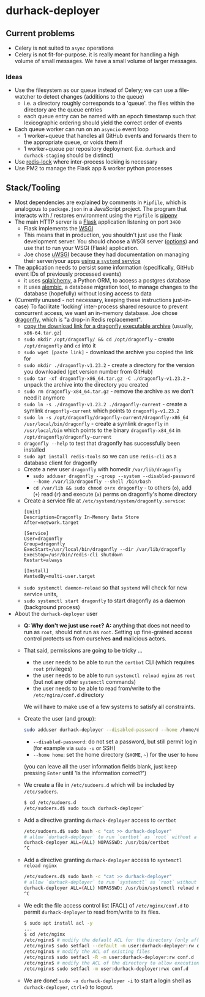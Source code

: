 # durhack-deployer

## Current problems
- Celery is not suited to `async` operations
- Celery is not fit-for-purpose. it is really meant for handling a high volume of small messages. We have a small volume
  of larger messages.

### Ideas
- Use the filesystem as our queue instead of Celery; we can use a file-watcher to detect changes (additions to the queue)
  - i.e. a directory roughly corresponds to a 'queue'. the files within the directory are the queue entries
  - each queue entry can be named with an epoch timestamp such that lexicographic ordering should yield the correct order
    of events
- Each queue worker can run on an `asyncio` event loop
  - 1 worker+queue that handles all GitHub events and forwards them to the appropriate queue, or voids them if
  - 1 worker+queue per repository deployment (i.e. `durhack` and `durhack-staging` should be distinct)
- Use [redis-lock](https://github.com/miintto/redis-lock-py) where inter-process locking is necessary
- Use PM2 to manage the Flask app & worker python processes

## Stack/Tooling
- Most dependencies are explained by comments in `Pipfile`, which is analogous to `package.json` in a JavaScript project.
  The program that interacts with / restores environment using the `Pipfile` is [pipenv](https://pipenv.pypa.io/en/latest/)
- The main HTTP server is a [Flask](https://flask.palletsprojects.com/en/3.0.x/) application listening on port `3400`
  - Flask implements the [WSGI](https://wsgi.readthedocs.io/en/latest/what.html)
  - This means that in production, you shouldn't just use the Flask development server.
    You should choose a WSGI server ([options](https://flask.palletsprojects.com/en/3.0.x/deploying/))
    and use that to run your WSGI (Flask) application.
  - Joe chose [uWSGI](https://flask.palletsprojects.com/en/3.0.x/deploying/uwsgi/) because they had documentation on managing their server/your apps
    [using a `systemd` service](https://uwsgi-docs.readthedocs.io/en/latest/Systemd.html)
- The application needs to persist some information (specifically, GitHub event IDs of previously processed events)
  - it uses [sqlalchemy](https://www.sqlalchemy.org/), a Python ORM, to access a postgres database
  - it uses [alembic](https://alembic.sqlalchemy.org/en/latest/), a database migration tool, to manage changes to
    the database (hopefully) without losing access to data
- (Currently unused - not necessary, keeping these instructions just-in-case) To facilitate 'locking' inter-process shared resource to prevent concurrent access, we want an in-memory database.
  Joe chose [dragonfly](https://www.dragonflydb.io), which is "a drop-in Redis replacement".
  - [copy the download link for a dragonfly executable archive](https://github.com/dragonflydb/dragonfly/releases) (usually, `x86-64.tar.gz`)
  - `sudo mkdir /opt/dragonfly/ && cd /opt/dragonfly` - create `/opt/dragonfly` and `cd` into it
  - `sudo wget [paste link]` - download the archive you copied the link for
  - `sudo mkdir ./dragonfly-v1.23.2` - create a directory for the version you downloaded (get version number from GitHub)
  - `sudo tar -xf dragonfly-x86_64.tar.gz -C ./dragonfly-v1.23.2` - unpack the archive into the directory you created
  - `sudo rm dragonfly-x84_64.tar.gz` - remove the archive as we don't need it anymore
  - `sudo ln -s ./dragonfly-v1.23.2 ./dragonfly-current` - create a symlink `dragonfly-current` which points to `dragonfly-v1.23.2`
  - `sudo ln -s /opt/dragonfly/dragonfly-current/dragonfly-x86_64 /usr/local/bin/dragonfly` - create a symlink `dragonfly` in `/usr/local/bin`
    which points to the binary `dragonfly-x84_64` in `/opt/dragonfly/dragonfly-current`
  - `dragonfly --help` to test that dragonfly has successfully been installed
  - `sudo apt install redis-tools` so we can use `redis-cli` as a database client for dragonfly
  - Create a new user `dragonfly` with homedir `/var/lib/dragonfly`
    - `sudo adduser dragonfly --group --system --disabled-password --home /var/lib/dragonfly --shell /bin/bash`
    - `cd /var/lib && sudo chmod o+rx dragonfly` - to others (`o`), add (`+`) read (`r`) and execute (`x`) perms on
      dragonfly's home directory
  - Create a service file at `/etc/systemd/system/dragonfly.service`:
    ```
    [Unit]
    Description=Dragonfly In-Memory Data Store
    After=network.target

    [Service]
    User=dragonfly
    Group=dragonfly
    ExecStart=/usr/local/bin/dragonfly --dir /var/lib/dragonfly
    ExecStop=/usr/bin/redis-cli shutdown
    Restart=always

    [Install]
    WantedBy=multi-user.target
    ```
  - `sudo systemctl daemon-reload` so that `systemd` will check for new service units,
  - `sudo systemctl start dragonfly` to start dragonfly as a daemon (background process)
- About the `durhack-deployer` user
  - **Q: Why don't we just use `root`?**
    **A:** anything that does not need to run as `root`, should not run as `root`.
    Setting up fine-grained access control protects us from ourselves **and** malicious actors.
  - That said, permissions are going to be tricky ...
    - the user needs to be able to run the `certbot` CLI (which requires `root` privileges)
    - the user needs to be able to run `systemctl reload nginx` as `root` (but not any other `systemctl` commands)
    - the user needs to be able to read from/write to the `/etc/nginx/conf.d` directory

    We will have to make use of a few systems to satisfy all constraints.
  - Create the user (and group):
    ```bash
    sudo adduser durhack-deployer --disabled-password --home /home/durhack-deployer
    ```
    - `--disabled-password`: do not set a password, but still permit login (for example via `sudo -u` or SSH)
    - `--home home`: set the home directory (`$HOME`, `~`) for the user to `home`

    (you can leave all the user information fields blank, just keep pressing `Enter` until 'Is the information correct?')
  - We create a file in `/etc/sudoers.d` which will be included by `/etc/sudoers`.
    ```bash
    $ cd /etc/sudoers.d
    /etc/sudoers.d$ sudo touch durhack-deployer`
    ```
  - Add a directive granting `durhack-deployer` access to `certbot`
    ```bash
    /etc/sudoers.d$ sudo bash -c "cat >> durhack-deployer"
    # allow `durhack-deployer` to run `certbot` as `root` without a password and with arbitrary arguments
    durhack-deployer ALL=(ALL) NOPASSWD: /usr/bin/certbot
    ^C
    ```
  - Add a directive granting `durhack-deployer` access to `systemctl reload nginx`
    ```bash
    /etc/sudoers.d$ sudo bash -c "cat >> durhack-deployer"
    # allow `durhack-deployer` to run `systemctl` as `root` without a password and only with the exact arguments `reload nginx`
    durhack-deployer ALL=(ALL) NOPASSWD: /usr/bin/systemctl reload nginx
    ^C
    ```
  - We edit the file access control list (FACL) of `/etc/nginx/conf.d` to permit `durhack-deployer` to
    read from/write to its files.
    ```bash
    $ sudo apt install acl -y
    ...
    $ cd /etc/nginx
    /etc/nginx$ # modify the default ACL for the directory (only affects newly created files)
    /etc/nginx$ sudo setfacl --default -m user:durhack-deployer:rw conf.d
    /etc/nginx$ # modify the ACL of existing files
    /etc/nginx$ sudo setfacl -R -m user:durhack-deployer:rw conf.d
    /etc/nginx$ # modify the ACL of the directory to allow execution (necessary for creation/deletion of files within the directory)
    /etc/nginx$ sudo setfacl -m user:durhack-deployer:rwx conf.d
    ```
  - We are done! `sudo -u durhack-deployer -i` to start a login shell as `durhack-deployer`, `ctrl`+`D` to logout.
